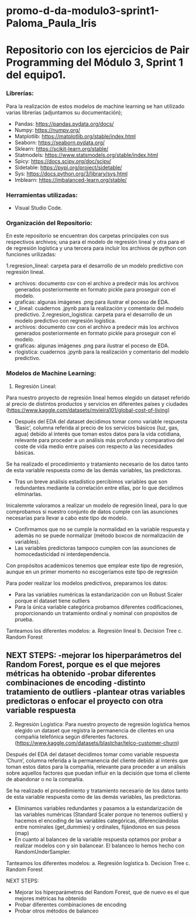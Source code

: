 # promo-d-da-modulo3-sprint1-Paloma_Paula_Iris

# Repositorio con los ejercicios de Pair Programming del Módulo 3, Sprint 1 del equipo1.

### Librerías:
Para la realización de estos modelos de machine learning se han utilizado varias librerías (adjuntamos su documentación);
- Pandas: https://pandas.pydata.org/docs/
- Numpy: https://numpy.org/
- Matplotlib: https://matplotlib.org/stable/index.html
- Seaborn: https://seaborn.pydata.org/
- Sklearn: https://scikit-learn.org/stable/
- Statmodels: https://www.statsmodels.org/stable/index.html
- Spicy: https://docs.scipy.org/doc/scipy/
- Sidetable: https://pypi.org/project/sidetable/
- Sys: https://docs.python.org/3/library/sys.html
- Imblearn: https://imbalanced-learn.org/stable/

### Herramientas utilizadas: 
- Visual Studio Code.

### Organización del Repositorio:

En este repositorio se encuentran dos carpetas principales con sus respectivos archivos; una para el modelo de regresión lineal y otra para el de regresión logística y una tercera para incluir los archivos de python con funciones urilizadas:

1.regresion_lineal: carpeta para el desarrollo de un modelo predictivo con regresión lineal.
- archivos: documento csv con el archivo a predecir más los archivos generados posteriormente en formato pickle para proseguir con el modelo.
- graficas: algunas imágenes .png para ilustrar el poceso de EDA.
- r_lineal: cuadernos .jpynb para la realización y comentario del modelo predictivo.
2.regresion_logistica: carpeta para el desarrollo de un modelo predictivo con regresión logística.
- archivos: documento csv con el archivo a predecir más los archivos generados posteriormente en formato pickle para proseguir con el modelo.
- graficas: algunas imágenes .png para ilustrar el poceso de EDA.
- rlogistica: cuadernos .jpynb para la realización y comentario del modelo predictivo.

### Modelos de Machine Learning:
1. Regresión Lineal:

Para nuestro proyecto de regresión lineal hemos elegido un dataset referido al precio de distintos productos y servicios en diferentes países y ciudades (https://www.kaggle.com/datasets/mvieira101/global-cost-of-living)
- Después del EDA del dataset decidimos tomar como variable respuesta ‘Basic’, columna referida al precio de los servicios básicos (luz, gas, agua) debido al interés que toman estos datos para la vida cotidiana, relevante para proceder a un análisis más profundo y comparativo del coste de vida medio entre países con respecto a las necesidades básicas.

Se ha realizado el procedimiento y tratamiento necesario de los datos tanto de esta variable respuesta como de las demás variables, las predictoras.
- Tras un breve análisis estadístico percibimos variables que son redundantes mediante la correlación entre ellas, por lo que decidimos eliminarlas.

Inicalemnte valoramos a realizar un modelo de regresión lineal, para lo que comprobamos si nuestro conjunto de datos cumple con las asunciones necesarias para llevar a cabo este tipo de modelo.
- Confirmamos que no se cumple la normalidad en la variable respuesta y además no se puede normalizar (método boxcox de normalización de variables).
- Las variables predictoras tampoco cumplen con las asunciones de homocedasticidad ni interdependencia.

Con propósitos académicos tenemos que emplear este tipo de regresión, aunque en un primer momento no escogeríamos este tipo de regresión

Para poder realizar los modelos predictivos, preparamos los datos:
- Para las variables numéricas la estandarización con un Robust Scaler porque el dataset tiene outliers
- Para la única variable categórica probamos diferentes codificaciones, proporcionando un tratamiento ordinal y nominal con propósitos de prueba.

Tanteamos los diferentes modelos:
a. Regresión lineal
b. Decision Tree
c. Random Forest

NEXT STEPS:
-mejorar los hiperparámetros del Random Forest, porque es el que mejores métricas ha obtenido
-probar diferentes combinaciones de encoding
-distinto tratamiento de outliers
-plantear otras variables predictoras o enfocar el proyecto con otra variable respuesta
-----------------------------------------------------------------------------------------------------------------------------------------

2. Regresión Logística:
Para nuestro proyecto de regresión logística hemos elegido un dataset que registra la permanencia de clientes en una compañía telefónica según diferentes factores. (https://www.kaggle.com/datasets/blastchar/telco-customer-churn)

Después del EDA del dataset decidimos tomar como variable respuesta ‘Churn’, columna referida a la permanencia del cliente debido al interés que toman estos datos para la compañía, relevante para proceder a un análisis sobre aquellos factores que puedan influir en la decisión que toma el cliente de abandonar o no la compañía.

Se ha realizado el procedimiento y tratamiento necesario de los datos tanto de esta variable respuesta como de las demás variables, las predictoras.
- Eliminamos variables redundantes y pasamos a la estandarización de las variables numéricas (Standard Scaler porque no tenemos outliers) y hacemos el encoding de las variables categóricas, diferenciándolas entre nominales (get_dummies) y ordinales, fijándonos en sus pesos (map)
- En cuanto al balanceo de la variable respuesta optamos por probar a realizar modelos con y sin balancear. El balanceo lo hemos hecho con RandomUnderSampler.

Tanteamos los diferentes modelos:
a. Regresión logística
b. Decision Tree
c. Random Forest

NEXT STEPS:
- Mejorar los hiperparámetros del Random Forest, que de nuevo es el que mejores métricas ha obtenido
- Probar diferentes combinaciones de encoding
- Probar otros métodos de balanceo